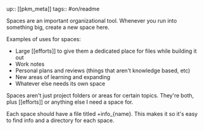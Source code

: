 up:: [[pkm_meta]]
tags:: #on/readme 

Spaces are an important organizational tool. Whenever you run into something big, create a new space here.

Examples of uses for spaces:
- Large [[efforts]] to give them a dedicated place for files while building it out
- Work notes
- Personal plans and reviews (things that aren't knowledge based, etc)
- New areas of learning and expanding
- Whatever else needs its own space

Spaces aren't just project folders or areas for certain topics. They're both, plus [[efforts]] or anything else I need a space for.

Each space should have a file titled +info_{name}. This makes it so it's easy to find info and a directory for each space.